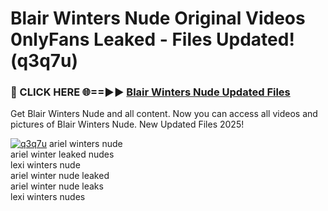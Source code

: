 # Blair Winters Nude Original Videos 0nlyFans Leaked - Files Updated! (q3q7u)

<h3>🔴 CLICK HERE 🌐==►► <a href="https://tinyurl.com/52m3yx9h" rel="nofollow">Blair Winters Nude Updated Files</a></h3>

Get Blair Winters Nude and all content. Now you can access all videos and pictures of Blair Winters Nude. New Updated Files 2025!

[![q3q7u](https://i.imgur.com/TnHtlc8.gif)](https://tinyurl.com/52m3yx9h)
ariel winters nude<br>
ariel winter leaked nudes<br>
lexi winters nude<br>
ariel winter nude leaked<br>
ariel winter nude leaks<br>
lexi winters nudes
